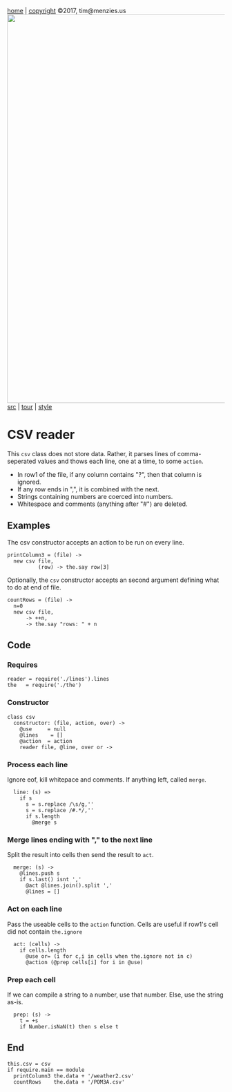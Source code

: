 [home](http://tiny.cc/koff) |
[copyright](https://github.com/koffee/script/blob/master/LICENSE.md) &copy;2017, tim&commat;menzies.us<br>
[<img width=900 src=https://raw.githubusercontent.com/koffee/script/master/img/head.jpg>](http://tiny.cc/koff)<br>
[src](https://github.com/koffee/script/tree/master/lib) |
[tour](https://github.com/koffee/script/blob/master/docs/TOUR.md) |
[style](https://github.com/koffee/script/blob/master/docs/STYLE.md)

# CSV reader

This `csv` class does not store data. Rather, it parses lines of
comma-seperated values and thows each line, one at a time, to
some `action`.


- In row1 of the file, if any column contains "?", then that column is ignored.
- If any row ends in ",", it is combined with the next.
- Strings containing numbers are coerced into numbers.
- Whitespace and comments (anything after "#") are deleted.

## Examples

The csv constructor accepts an action to be run on every line.

    printColumn3 = (file) ->
      new csv file,
              (row) -> the.say row[3]

Optionally, the `csv` constructor accepts an second
argument defining what to do at end of file.

    countRows = (file) ->
      n=0
      new csv file,
          -> ++n,
          -> the.say "rows: " + n

## Code

### Requires

    reader = require('./lines').lines
    the   = require('./the')

### Constructor

    class csv
      constructor: (file, action, over) ->
        @use     = null
        @lines    = []
        @action  = action
        reader file, @line, over or ->

### Process each line 

Ignore eof, kill whitepace and comments. If anything left, called `merge`.

      line: (s) =>
        if s
          s = s.replace /\s/g,''
          s = s.replace /#.*/,''
          if s.length
            @merge s

### Merge lines ending with "," to the next line

Split the result into cells then send the result to `act`.

      merge: (s) ->
        @lines.push s
        if s.last() isnt ','
          @act @lines.join().split ','
          @lines = []

### Act on each line 

Pass the useable  cells to the `action` function.
Cells are useful if row1's cell did not contain `the.ignore`

      act: (cells) ->
        if cells.length
          @use or= (i for c,i in cells when the.ignore not in c)
          @action (@prep cells[i] for i in @use)

### Prep each cell 

If we can compile a string to a number,
use that number. Else, use the string as-is.

      prep: (s) ->
        t = +s
        if Number.isNaN(t) then s else t

## End

    this.csv = csv
    if require.main == module
      printColumn3 the.data + '/weather2.csv'
      countRows    the.data + '/POM3A.csv'
